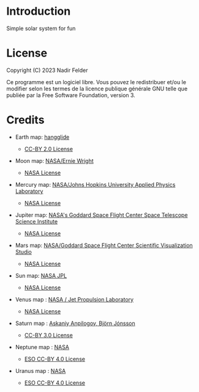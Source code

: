 # Introduction
Simple solar system for fun

# License
Copyright (C) 2023 Nadir Felder

Ce programme est un logiciel libre. Vous pouvez le redistribuer et/ou le modifier
selon les termes de la licence publique générale GNU telle que publiée par
la Free Software Foundation, version 3.

# Credits

- Earth map: [hangglide](https://www.flickr.com/photos/hangglide/163773711/in/photostream/)
    - [CC-BY 2.0 License](https://creativecommons.org/licenses/by/2.0/)

- Moon map: [NASA/Ernie Wright](https://svs.gsfc.nasa.gov/cgi-bin/details.cgi?aid=4720)
    - [NASA License](https://www.nasa.gov/nasa-brand-center/images-and-media/) 

- Mercury map: [NASA/Johns Hopkins University Applied Physics Laboratory
](https://commons.wikimedia.org/wiki/File:Mercury_-_complete_mono_basemap_2500mpp_equirectangular.png)
    - [NASA License](https://commons.wikimedia.org/wiki/File:Mercury_-_complete_mono_basemap_2500mpp_equirectangular.png)

- Jupiter map: [NASA's Goddard Space Flight Center
Space Telescope Science Institute](https://svs.gsfc.nasa.gov/12021)
    - [NASA License](https://www.nasa.gov/nasa-brand-center/images-and-media/) 

- Mars map: [NASA/Goddard Space Flight Center Scientific Visualization Studio](https://svs.gsfc.nasa.gov/2449/)
    - [NASA License](https://www.nasa.gov/nasa-brand-center/images-and-media/) 

- Sun map: [NASA JPL](https://svs.gsfc.nasa.gov/30362)
    - [NASA License](https://www.nasa.gov/nasa-brand-center/images-and-media/) 

- Venus map : [NASA / Jet Propulsion Laboratory
](https://commons.wikimedia.org/wiki/File:Cylindrical_Map_of_Venus.jpg)
    - [NASA License](https://commons.wikimedia.org/wiki/File:Cylindrical_Map_of_Venus.jpg) 

- Saturn map : [Askaniy Anpilogov, Björn Jónsson](https://commons.wikimedia.org/wiki/File:Saturn_map_by_Askaniy.png)
    - [CC-BY 3.0 License](https://www.deviantart.com/askaniy/art/Saturn-1981-2004-Texture-Map-784883161)

- Neptune map : [NASA](https://supernova.eso.org/exhibition/images/NEP0VTT1-CC-10x5k/)
    - [ESO CC-BY 4.0 License](https://www.eso.org/public/outreach/copyright/)

- Uranus map : [NASA](https://supernova.eso.org/exhibition/images/uranusmap-10x5k-CC/)
    - [ESO CC-BY 4.0 License](https://www.eso.org/public/outreach/copyright/)
